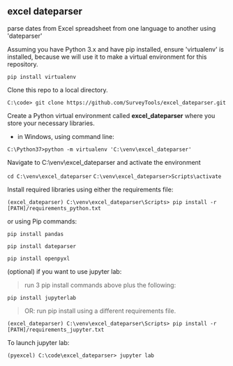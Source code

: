 ## excel dateparser
parse dates from Excel spreadsheet from one language to another using 'dateparser'

Assuming you have Python 3.x and have pip installed, ensure 'virtualenv' is installed, because we will use it to make a virtual environment for this repository.

`pip install virtualenv`

Clone this repo to a local directory.

`C:\code> git clone https://github.com/SurveyTools/excel_dateparser.git`

Create a Python virtual environment called **excel_dateparser** where you store your necessary libraries.
 - in Windows, using command line:

`C:\Python37>python -m virtualenv 'C:\venv\excel_dateparser'`

Navigate to C:\venv\excel_dateparser and activate the environment

`cd C:\venv\excel_dateparser`
`C:\venv\excel_dateparser>Scripts\activate`

Install required libraries using either the requirements file:

`(excel_dateparser) C:\venv\excel_dateparser\Scripts> pip install -r [PATH]/requirements_python.txt`

  or using Pip commands:

  `pip install pandas`

  `pip install dateparser`

  `pip install openpyxl`

(optional) if you want to use jupyter lab:

>run 3 pip install commands above plus the following:

`pip install jupyterlab`

>OR:
>run pip install using a different requirements file.

`(excel_dateparser) C:\venv\excel_dateparser\Scripts> pip install -r [PATH]/requirements_jupyter.txt`

  To launch jupyter lab:

`(pyexcel) C:\code\excel_dateparser> jupyter lab`
